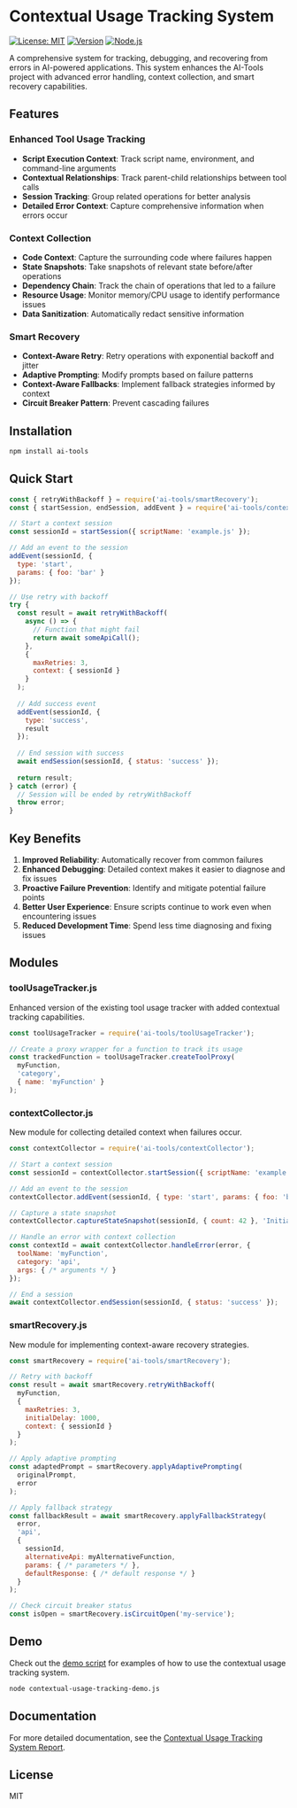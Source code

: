 # Contextual Usage Tracking System

[![License: MIT](https://img.shields.io/badge/License-MIT-blue.svg)](https://opensource.org/licenses/MIT)
[![Version](https://img.shields.io/badge/Version-1.0.0-green.svg)](https://github.com/yourusername/ai-tools)
[![Node.js](https://img.shields.io/badge/Node.js-v10.x+-yellow.svg)](https://nodejs.org/)

A comprehensive system for tracking, debugging, and recovering from errors in AI-powered applications. This system enhances the AI-Tools project with advanced error handling, context collection, and smart recovery capabilities.

## Features

### Enhanced Tool Usage Tracking

- **Script Execution Context**: Track script name, environment, and command-line arguments
- **Contextual Relationships**: Track parent-child relationships between tool calls
- **Session Tracking**: Group related operations for better analysis
- **Detailed Error Context**: Capture comprehensive information when errors occur

### Context Collection

- **Code Context**: Capture the surrounding code where failures happen
- **State Snapshots**: Take snapshots of relevant state before/after operations
- **Dependency Chain**: Track the chain of operations that led to a failure
- **Resource Usage**: Monitor memory/CPU usage to identify performance issues
- **Data Sanitization**: Automatically redact sensitive information

### Smart Recovery

- **Context-Aware Retry**: Retry operations with exponential backoff and jitter
- **Adaptive Prompting**: Modify prompts based on failure patterns
- **Context-Aware Fallbacks**: Implement fallback strategies informed by context
- **Circuit Breaker Pattern**: Prevent cascading failures

## Installation

```bash
npm install ai-tools
```

## Quick Start

```javascript
const { retryWithBackoff } = require('ai-tools/smartRecovery');
const { startSession, endSession, addEvent } = require('ai-tools/contextCollector');

// Start a context session
const sessionId = startSession({ scriptName: 'example.js' });

// Add an event to the session
addEvent(sessionId, {
  type: 'start',
  params: { foo: 'bar' }
});

// Use retry with backoff
try {
  const result = await retryWithBackoff(
    async () => {
      // Function that might fail
      return await someApiCall();
    },
    {
      maxRetries: 3,
      context: { sessionId }
    }
  );
  
  // Add success event
  addEvent(sessionId, {
    type: 'success',
    result
  });
  
  // End session with success
  await endSession(sessionId, { status: 'success' });
  
  return result;
} catch (error) {
  // Session will be ended by retryWithBackoff
  throw error;
}
```

## Key Benefits

1. **Improved Reliability**: Automatically recover from common failures
2. **Enhanced Debugging**: Detailed context makes it easier to diagnose and fix issues
3. **Proactive Failure Prevention**: Identify and mitigate potential failure points
4. **Better User Experience**: Ensure scripts continue to work even when encountering issues
5. **Reduced Development Time**: Spend less time diagnosing and fixing issues

## Modules

### toolUsageTracker.js

Enhanced version of the existing tool usage tracker with added contextual tracking capabilities.

```javascript
const toolUsageTracker = require('ai-tools/toolUsageTracker');

// Create a proxy wrapper for a function to track its usage
const trackedFunction = toolUsageTracker.createToolProxy(
  myFunction,
  'category',
  { name: 'myFunction' }
);
```

### contextCollector.js

New module for collecting detailed context when failures occur.

```javascript
const contextCollector = require('ai-tools/contextCollector');

// Start a context session
const sessionId = contextCollector.startSession({ scriptName: 'example.js' });

// Add an event to the session
contextCollector.addEvent(sessionId, { type: 'start', params: { foo: 'bar' } });

// Capture a state snapshot
contextCollector.captureStateSnapshot(sessionId, { count: 42 }, 'Initial State');

// Handle an error with context collection
const contextId = await contextCollector.handleError(error, {
  toolName: 'myFunction',
  category: 'api',
  args: { /* arguments */ }
});

// End a session
await contextCollector.endSession(sessionId, { status: 'success' });
```

### smartRecovery.js

New module for implementing context-aware recovery strategies.

```javascript
const smartRecovery = require('ai-tools/smartRecovery');

// Retry with backoff
const result = await smartRecovery.retryWithBackoff(
  myFunction,
  {
    maxRetries: 3,
    initialDelay: 1000,
    context: { sessionId }
  }
);

// Apply adaptive prompting
const adaptedPrompt = smartRecovery.applyAdaptivePrompting(
  originalPrompt,
  error
);

// Apply fallback strategy
const fallbackResult = await smartRecovery.applyFallbackStrategy(
  error,
  'api',
  {
    sessionId,
    alternativeApi: myAlternativeFunction,
    params: { /* parameters */ },
    defaultResponse: { /* default response */ }
  }
);

// Check circuit breaker status
const isOpen = smartRecovery.isCircuitOpen('my-service');
```

## Demo

Check out the [demo script](contextual-usage-tracking-demo.js) for examples of how to use the contextual usage tracking system.

```bash
node contextual-usage-tracking-demo.js
```

## Documentation

For more detailed documentation, see the [Contextual Usage Tracking System Report](reports/summary-reports/contextual-usage-tracking-summary.md).

## License

MIT
